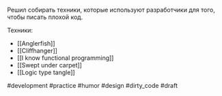 Решил собирать техники, которые используют разработчики для того, чтобы писать плохой код.

Техники:
- [[Anglerfish]]
- [[Cliffhanger]]
- [[I know functional programming]]
- [[Swept under carpet]]
- [[Logic type tangle]]

#development #practice #humor #design #dirty_code
#draft